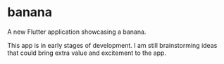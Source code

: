 # banana

A new Flutter application showcasing a banana.

This app is in early stages of development. I am still brainstorming ideas that could bring extra value and excitement to the app.
